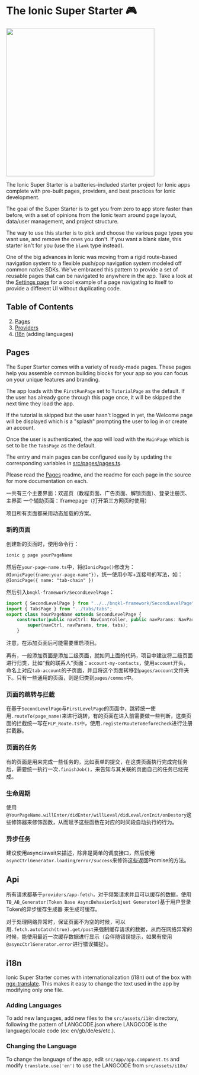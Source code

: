 # The Ionic Super Starter 🎮

<img src="https://user-images.githubusercontent.com/236501/32385619-bddac0ac-c08c-11e7-9ee4-9c892197191f.png" width="400" />

The Ionic Super Starter is a batteries-included starter project for Ionic apps
complete with pre-built pages, providers, and best practices for Ionic
development.

The goal of the Super Starter is to get you from zero to app store faster than
before, with a set of opinions from the Ionic team around page layout,
data/user management, and project structure.

The way to use this starter is to pick and choose the various page types you
want use, and remove the ones you don't. If you want a blank slate, this
starter isn't for you (use the `blank` type instead).

One of the big advances in Ionic was moving from a rigid route-based navigation
system to a flexible push/pop navigation system modeled off common native SDKs.
We've embraced this pattern to provide a set of reusable pages that can be
navigated to anywhere in the app. Take a look at the [Settings
page](https://github.com/ionic-team/starters/blob/master/ionic-angular/official/super/src/pages/settings/settings.html)
for a cool example of a page navigating to itself to provide a different UI
without duplicating code.

## Table of Contents

2. [Pages](#pages)
3. [Providers](#providers)
4. [i18n](#i18n) (adding languages)

## Pages

The Super Starter comes with a variety of ready-made pages. These pages help
you assemble common building blocks for your app so you can focus on your
unique features and branding.

The app loads with the `FirstRunPage` set to `TutorialPage` as the default. If
the user has already gone through this page once, it will be skipped the next
time they load the app.

If the tutorial is skipped but the user hasn't logged in yet, the Welcome page
will be displayed which is a "splash" prompting the user to log in or create an
account.

Once the user is authenticated, the app will load with the `MainPage` which is
set to be the `TabsPage` as the default.

The entry and main pages can be configured easily by updating the corresponding
variables in
[src/pages/pages.ts](https://github.com/ionic-team/starters/blob/master/ionic-angular/official/super/src/pages/pages.ts).

Please read the
[Pages](https://github.com/ionic-team/starters/tree/master/ionic-angular/official/super/src/pages)
readme, and the readme for each page in the source for more documentation on
each.

一共有三个主要界面：欢迎页（教程页面、广告页面、解锁页面）、登录注册页、主界面
一个辅助页面：Iframepage（打开第三方网页时使用）

项目所有页面都采用动态加载的方案。

### 新的页面
创建新的页面时，使用命令行：

```
ionic g page yourPageName
```

然后在`your-page-name.ts`中，将`@IonicPage()`修改为：`@IonicPage({name:your-page-name"})`，统一使用小写+连接号的写法，如：`@IonicPage({ name: "tab-chain" })`

然后引入`bnqkl-framework/SecondLevelPage`：
```ts
import { SecondLevelPage } from "../../bnqkl-framework/SecondLevelPage";
import { TabsPage } from "../tabs/tabs";
export class YourPageName extends SecondLevelPage {
	constructor(public navCtrl: NavController, public navParams: NavParams,public tabs: TabsPage) {
		super(navCtrl, navParams, true, tabs);
	}
```
注意，在添加页面后可能需要重启项目。

再有，一般添加页面是添加二级页面，就如同上面的代码，项目中建议将二级页面进行归类，比如“我的联系人”页面：`account-my-contacts`，使用`account`开头，命名上对应`tab-account`的子页面，并且将这个页面转移到`pages/account`文件夹下。只有一些通用的页面，则是归类到`pages/common`中。

### 页面的跳转与拦截

在基于`SecondLevelPage`与`FirstLevelPage`的页面中，跳转统一使用`.routeTo(page_name)`来进行跳转，有的页面在进入前需要做一些判断，这类页面的拦截统一写在`FLP_Route.ts`中，使用`.registerRouteToBeforeCheck`进行注册拦截器。

### 页面的任务

有的页面是用来完成一些任务的，比如表单的提交，在这类页面执行完成完任务后，需要统一执行一次`.finishJob()`，来告知与其关联的页面自己的任务已经完成。

### 生命周期

使用`@YourPageName.willEnter/didEnter/willLeval/didLeval/onInit/onDestory`这些修饰器来修饰函数，从而赋予这些函数在对应的时间段自动执行的行为。

### 异步任务

建议使用async/await来描述，除非是简单的调度接口，然后使用`asyncCtrlGenerator.loading/error/success`来修饰这些返回Promise的方法。

## Api

所有请求都基于`providers/app-fetch`，对于频繁请求并且可以缓存的数据，使用`TB_AB_Generator(Token Base AsyncBehaviorSubjuet Generator)`基于用户登录Token的异步缓存生成器 来生成可缓存。

对于处理网络异常时，保证页面不为空的时候，可以用`.fetch.autoCatch(true).get/post`来强制缓存请求的数据，从而在网络异常的时候，能使用最近一次缓存数据进行显示（会伴随错误提示，如果有使用`@asyncCtrlGenerator.error`进行错误捕捉）。

## i18n

Ionic Super Starter comes with internationalization (i18n) out of the box with
[ngx-translate](https://github.com/ngx-translate/core). This makes it easy to
change the text used in the app by modifying only one file. 

### Adding Languages

To add new languages, add new files to the `src/assets/i18n` directory,
following the pattern of LANGCODE.json where LANGCODE is the language/locale
code (ex: en/gb/de/es/etc.).

### Changing the Language

To change the language of the app, edit `src/app/app.component.ts` and modify
`translate.use('en')` to use the LANGCODE from `src/assets/i18n/`
